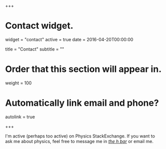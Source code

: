 +++
# Contact widget.
widget = "contact"
active = true
date = 2016-04-20T00:00:00

title = "Contact"
subtitle = ""

# Order that this section will appear in.
weight = 100

# Automatically link email and phone?
autolink = true

+++

I'm active (perhaps too active) on Physics StackExchange. If you want to ask me about physics, feel free to message me in [*the h bar*](https://chat.stackexchange.com/rooms/71/the-h-bar) or email me.
